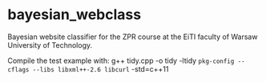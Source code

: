 # bayesian_webclass
Bayesian website classifier for the ZPR course at the EiTI faculty of Warsaw University of Technology.

Compile the test example with:
g++ tidy.cpp -o tidy -ltidy `pkg-config --cflags --libs libxml++-2.6 libcurl` -std=c++11
